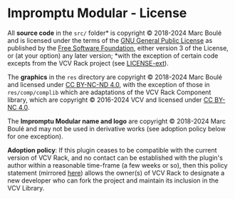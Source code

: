 # Impromptu Modular - License

All **source code** in the `src/` folder* is copyright © 2018-2024 Marc Boulé and is licensed under the terms of the [GNU General Public License](https://www.gnu.org/licenses/gpl-3.0.en.html) as published by the [Free Software Foundation](https://www.fsf.org/), either version 3 of the License, or (at your option) any later version; *with the exception of certain code excepts from the VCV Rack project (see [LICENSE-ext](LICENSE-ext.md)).

The **graphics** in the `res` directory are copyright © 2018-2024 Marc Boulé and licensed under [CC BY-NC-ND 4.0](https://creativecommons.org/licenses/by-nc-nd/4.0/), with the exception of those in `res/comp/complib` which are adaptations of the VCV Rack Component library, which are copyright © 2016-2024 VCV and licensed under [CC BY-NC 4.0](https://creativecommons.org/licenses/by-nc/4.0/).

The **Impromptu Modular name and logo** are copyright © 2018-2024 Marc Boulé and may not be used in derivative works (see adoption policy below for one exception).

**Adoption policy**: If this plugin ceases to be compatible with the current version of VCV Rack, and no contact can be established with the plugin's author within a reasonable time-frame (a few weeks or so), then this policy statement (mirrored [here](https://github.com/VCVRack/library/issues/356#issuecomment-2191603408)) allows the owner(s) of VCV Rack to designate a new developer who can fork the project and maintain its inclusion in the VCV Library.
